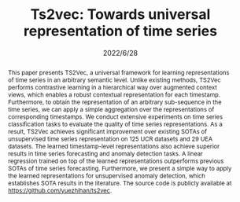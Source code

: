 ---
# Documentation: https://wowchemy.com/docs/managing-content/

title: "Ts2vec: Towards universal representation of time series"
authors: [Zhihan Yue, Yujing Wang, Juanyong Duan, Tianmeng Yang, Congrui Huang, Yunhai Tong, Bixiong Xu]
date: 2022/6/28
doi: ""

# Schedule page publish date (NOT publication's date).
publishDate: 2022/6/28

# Publication type.
# Legend: 0 = Uncategorized; 1 = Conference paper; 2 = Journal article;
# 3 = Preprint / Working Paper; 4 = Report; 5 = Book; 6 = Book section;
# 7 = Thesis; 8 = Patent
publication_types: ["1"]

# Publication name and optional abbreviated publication name.
publication: "In *Proceedings of the AAAI Conference on Artificial Intelligence, 2020*"
publication_short: "*AAAI, 2020*"

abstract: "This paper presents TS2Vec, a universal framework for learning representations of time series in an arbitrary semantic level. Unlike existing methods, TS2Vec performs contrastive learning in a hierarchical way over augmented context views, which enables a robust contextual representation for each timestamp. Furthermore, to obtain the representation of an arbitrary sub-sequence in the time series, we can apply a simple aggregation over the representations of corresponding timestamps. We conduct extensive experiments on time series classification tasks to evaluate the quality of time series representations. As a result, TS2Vec achieves significant improvement over existing SOTAs of unsupervised time series representation on 125 UCR datasets and 29 UEA datasets. The learned timestamp-level representations also achieve superior results in time series forecasting and anomaly detection tasks. A linear regression trained on top of the learned representations outperforms previous SOTAs of time series forecasting. Furthermore, we present a simple way to apply the learned representations for unsupervised anomaly detection, which establishes SOTA results in the literature. The source code is publicly available at https://github.com/yuezhihan/ts2vec."

# Summary. An optional shortened abstract.
summary: ""

tags: []
categories: []
featured: true

# Custom links (optional).
#   Uncomment and edit lines below to show custom links.
links:
- name: PDF
  url: https://cdn.aaai.org/ojs/20881/20881-13-24894-1-2-20220628.pdf
  icon_pack: fas
  icon: file-pdf
- name: Code
  url: https://github.com/yuezhihan/ts2vec
  icon_pack: fab
  icon: github

url_pdf: 
url_code: 
url_dataset:
url_poster:
url_project:
url_slides:
url_source: 
url_video:

# Featured image
# To use, add an image named `featured.jpg/png` to your page's folder. 
# Focal points: Smart, Center, TopLeft, Top, TopRight, Left, Right, BottomLeft, Bottom, BottomRight.
image:
  caption: ""
  focal_point: ""
  preview_only: false

# Associated Projects (optional).
#   Associate this publication with one or more of your projects.
#   Simply enter your project's folder or file name without extension.
#   E.g. `internal-project` references `content/project/internal-project/index.md`.
#   Otherwise, set `projects: []`.
projects: []

# Slides (optional).
#   Associate this publication with Markdown slides.
#   Simply enter your slide deck's filename without extension.
#   E.g. `slides: "example"` references `content/slides/example/index.md`.
#   Otherwise, set `slides: ""`.
slides: ""
---